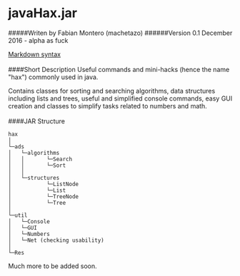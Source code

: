 # javaHax.jar
#####Writen by Fabian Montero (machetazo)
######Version 0.1 December 2016 - alpha as fuck


[Markdown syntax](https://github.com/adam-p/markdown-here/wiki/Markdown-Cheatsheet)
<br/></br>
####Short Description
Useful commands and mini-hacks (hence the name "hax") commonly used in java.

Contains classes for sorting and searching algorithms, data structures including lists and trees, useful and simplified console commands, easy GUI creation and classes to simplify tasks related to numbers and math.
<br/></br>
####JAR Structure
```
hax   
│
└─ads
│   └─algorithms
│   │       └─Search
│   │       └─Sort
│   │
│   └─structures
│           └─ListNode
│           └─List
│           └─TreeNode
│           └─Tree
│   
└─util
│   └─Console
│   └─GUI
│   └─Numbers
│   └─Net (checking usability)
│
└─Res
```
Much more to be added soon.





